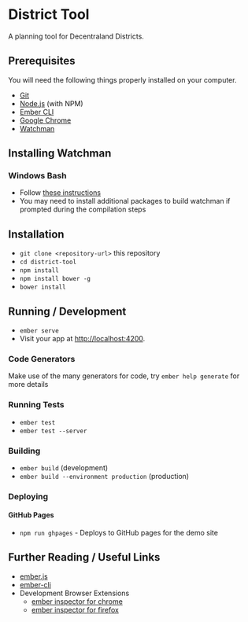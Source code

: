 District Tool
=============

A planning tool for Decentraland Districts.

## Prerequisites

You will need the following things properly installed on your computer.

* [Git](https://git-scm.com/)
* [Node.js](https://nodejs.org/) (with NPM)
* [Ember CLI](https://ember-cli.com/)
* [Google Chrome](https://google.com/chrome/)
* [Watchman](https://github.com/facebook/watchman)

## Installing Watchman

### Windows Bash

* Follow [these instructions](https://medium.com/@vonchristian/how-to-setup-watchman-on-ubuntu-16-04-53196cc0227c)
* You may need to install additional packages to build watchman if prompted during the compilation steps

## Installation

* `git clone <repository-url>` this repository
* `cd district-tool`
* `npm install`
* `npm install bower -g`
* `bower install`

## Running / Development

* `ember serve`
* Visit your app at [http://localhost:4200](http://localhost:4200).

### Code Generators

Make use of the many generators for code, try `ember help generate` for more details

### Running Tests

* `ember test`
* `ember test --server`

### Building

* `ember build` (development)
* `ember build --environment production` (production)

### Deploying

#### GitHub Pages

* `npm run ghpages` - Deploys to GitHub pages for the demo site

## Further Reading / Useful Links

* [ember.js](https://emberjs.com/)
* [ember-cli](https://ember-cli.com/)
* Development Browser Extensions
  * [ember inspector for chrome](https://chrome.google.com/webstore/detail/ember-inspector/bmdblncegkenkacieihfhpjfppoconhi)
  * [ember inspector for firefox](https://addons.mozilla.org/en-US/firefox/addon/ember-inspector/)
